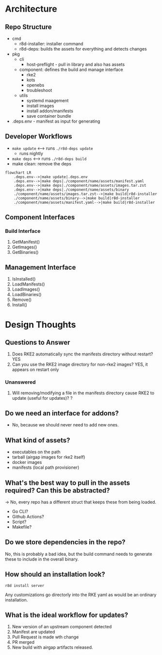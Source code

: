 # Architecture

## Repo Structure
- cmd
    - r8d-installer: installer command
    - r8d-deps: builds the assets for everything and detects changes
- pkg
    - cli
        - host-preflight - pull in library and also has assets
    - component: defines the build and manage interface
        - rke2
        - kots
        - openebs
        - troubleshoot
    - utils
        - systemd maagement
        - install images
        - install addon/manifests
        - save container bundle
- .deps.env - manifest as input for generating 

## Developer Workflows

* `make update` <--> runs `./r8d-deps update`
    * runs nightly
* `make deps` <--> runs `./r8d-deps build`
* make clean: remove the deps

```mermaid
flowchart LR
    .deps.env-->|make update|.deps.env
    .deps.env-->|make deps|./component/name/assets/manifest.yaml
    .deps.env-->|make deps|./component/name/assets/images.tar.zst
    .deps.env-->|make deps|./component/name/assets/binary
    ./component/name/assets/images.tar.zst-->|make build|r8d-installer
    ./component/name/assets/binary-->|make build|r8d-installer
    ./component/name/assets/manifest.yaml-->|make build|r8d-installer
```

## Component Interfaces

### Build Interface
1. GetManifest()
1. GetImages()
1. GetBinaries()

## Management Interface
1. IsInstalled()
1. LoadManifests()
1. LoadImages()
1. LoadBinaries()
1. Remove()
1. Install()

# Design Thoughts

## Questions to Answer
1. Does RKE2 automatically sync the manifests directory without restart? YES
1. Can you use the RKE2 image directory for non-rke2 images? YES, it appears on restart only

### Unanswered
1. Will removing/modifying a file in the manifests directory cause RKE2 to update (useful for updates)? ?


## Do we need an interface for addons?
- No, because we should never need to add new ones.

## What kind of assets?
- executables on the path
- tarball (airgap images for rke2 itself)
- docker images
- manifests (local path provisioner)

## What's the best way to pull in the assets required? Can this be abstracted?
-> No, every repo has a different struct that keeps these from being loaded.
- Go CLI?
- Github Actions?
- Script?
- Makefile?

## Do we store dependencies in the repo?
No, this is probably a bad idea, but the build command needs to generate these to include in the overall binary.

## How should an installation look?

`r8d install server`

Any customizations go directorly into the RKE yaml as would be an ordinary installation.


## What is the ideal workflow for updates?

1. New version of an upstream component detected
1. Manifest are updated
1. Pull Request is made wth change
1. PR merged
1. New build with airgap artifacts released.
